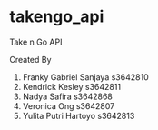 # takengo_api
Take n Go API

Created By
1. Franky Gabriel Sanjaya s3642810
2. Kendrick Kesley s3642811
3. Nadya Safira s3642868
4. Veronica Ong s3642807
5. Yulita Putri Hartoyo s3642813

